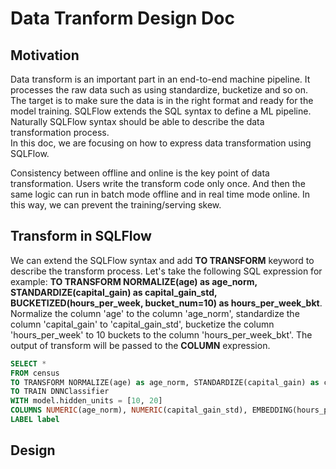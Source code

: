 # Data Tranform Design Doc

## Motivation

Data transform is an important part in an end-to-end machine pipeline. It processes the raw data such as using standardize, bucketize and so on. The target is to make sure the data is in the right format and ready for the model training. SQLFlow extends the SQL syntax to define a ML pipeline. Naturally SQLFlow syntax should be able to describe the data transformation process.  
In this doc, we are focusing on how to express data transformation using SQLFlow.

Consistency between offline and online is the key point of data transformation. Users write the transform code only once. And then the same logic can run in batch mode offline and in real time mode online. In this way, we can prevent the training/serving skew.  

## Transform in SQLFlow

We can extend the SQLFlow syntax and add **TO TRANSFORM** keyword to describe the transform process. Let's take the following SQL expression for example: **TO TRANSFORM NORMALIZE(age) as age_norm, STANDARDIZE(capital_gain) as capital_gain_std, BUCKETIZED(hours_per_week, bucket_num=10) as hours_per_week_bkt**. Normalize the column 'age' to the column 'age_norm', standardize the column 'capital_gain' to 'capital_gain_std', bucketize the column 'hours_per_week' to 10 buckets to the column 'hours_per_week_bkt'. The output of transform will be passed to the **COLUMN** expression.

```SQL
SELECT *
FROM census
TO TRANSFORM NORMALIZE(age) as age_norm, STANDARDIZE(capital_gain) as capital_gain_std, BUCKETIZED(hours_per_week, bucket_num=10) as hours_per_week_bkt
TO TRAIN DNNClassifier
WITH model.hidden_units = [10, 20]
COLUMNS NUMERIC(age_norm), NUMERIC(capital_gain_std), EMBEDDING(hours_per_week_bkt, dim=128)
LABEL label
```

## Design
